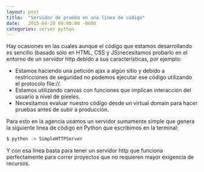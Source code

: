 ```yaml
---
layout: post
title:  "Servidor de prueba en una línea de código"
date:   2015-04-20 00:00:00 -0600
categories: server python
---
```

Hay ocasiones en las cuales aunque el código que estamos desarrollando es sencillo (basado sólo en HTML, CSS y JS)necesitamos probarlo en el entorno de un servidor http debido a sus características, por ejemplo:

- Estamos haciendo una petición ajax a algún sitio y debido a restricciones de seguridad no podemos ejecutar ese código utilizando el protocolo file://.
- Estamos utilizando canvas con funciones que implican interacción del usuario a nivel de píxeles.
- Necesitamos evaluar nuestro código desde un virtual domain para hacer pruebas antes de subir a producción.

Para esto en la agencia usamos un servidor sumamente simple que genera la siguiente línea de código en Python que escribimos en la terminal:
```bash
$ python -m SimpleHTTPServer
```
Y con esa línea basta para tener un servidor http que funciona perfectamente para correr proyectos que no requieren mayor exigencia de recursos.
